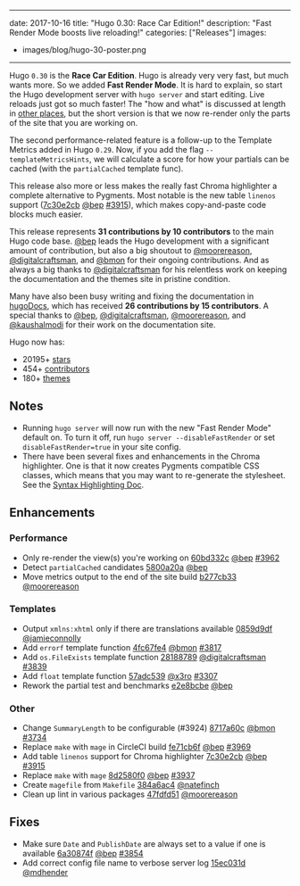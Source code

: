 
---
date: 2017-10-16
title: "Hugo 0.30: Race Car Edition!"
description: "Fast Render Mode boosts live reloading!"
categories: ["Releases"]
images:
- images/blog/hugo-30-poster.png
---

	
Hugo `0.30` is the **Race Car Edition**. Hugo is already very very fast, but much wants more. So we added **Fast Render Mode**. It is hard to explain, so start the Hugo development server with `hugo server` and start editing. Live reloads just got so much faster! The "how and what" is discussed at length in [other places](https://github.com/gohugoio/hugo/pull/3959), but the short version is that we now re-render only the parts of the site that you are working on.

The second performance-related feature is a follow-up to the Template Metrics added in Hugo `0.29`. Now, if you add the flag `--templateMetricsHints`, we will calculate a score for how your partials can be cached (with the `partialCached` template func).

This release also more or less makes the really fast Chroma highlighter a complete alternative to Pygments. Most notable is the new table `linenos` support ([7c30e2cb](https://github.com/gohugoio/hugo/commit/7c30e2cbb08fdf0e61f80c7f1aa29909aeca4211) [@bep](https://github.com/bep) [#3915](https://github.com/gohugoio/hugo/issues/3915)), which makes copy-and-paste code blocks much easier.

This release represents **31 contributions by 10 contributors** to the main Hugo code base.
[@bep](https://github.com/bep) leads the Hugo development with a significant amount of contribution, but also a big shoutout to [@moorereason](https://github.com/moorereason), [@digitalcraftsman](https://github.com/digitalcraftsman), and [@bmon](https://github.com/bmon) for their ongoing contributions.
And as always a big thanks to [@digitalcraftsman](https://github.com/digitalcraftsman) for his relentless work on keeping the documentation and the themes site in pristine condition.

Many have also been busy writing and fixing the documentation in [hugoDocs](https://github.com/gohugoio/hugoDocs), 
which has received **26 contributions by 15 contributors**. A special thanks to [@bep](https://github.com/bep), [@digitalcraftsman](https://github.com/digitalcraftsman), [@moorereason](https://github.com/moorereason), and [@kaushalmodi](https://github.com/kaushalmodi) for their work on the documentation site.

Hugo now has:

* 20195+ [stars](https://github.com/gohugoio/hugo/stargazers)
* 454+ [contributors](https://github.com/gohugoio/hugo/graphs/contributors)
* 180+ [themes](http://themes.gohugo.io/)

## Notes

* Running `hugo server` will now run with the new "Fast Render Mode" default on. To turn it off, run `hugo server --disableFastRender` or set `disableFastRender=true` in your site config.
* There have been several fixes and enhancements in the Chroma highlighter. One is that it now creates Pygments compatible CSS classes, which means that you may want to re-generate the stylesheet. See the [Syntax Highlighting Doc](https://gohugo.io/content-management/syntax-highlighting/).

## Enhancements

### Performance
* Only re-render the view(s) you're working on [60bd332c](https://github.com/gohugoio/hugo/commit/60bd332c1f68e49e6ac439047e7c660865189380) [@bep](https://github.com/bep) [#3962](https://github.com/gohugoio/hugo/issues/3962)
* Detect `partialCached` candidates [5800a20a](https://github.com/gohugoio/hugo/commit/5800a20a258378440e203a6c4a4343f5077755df) [@bep](https://github.com/bep) 
* Move metrics output to the end of the site build [b277cb33](https://github.com/gohugoio/hugo/commit/b277cb33e4dfa7440fca3b7888026944ce056154) [@moorereason](https://github.com/moorereason) 

### Templates

* Output `xmlns:xhtml` only if there are translations available [0859d9df](https://github.com/gohugoio/hugo/commit/0859d9dfe647db3b8a192da38ad7efb5480a29a1) [@jamieconnolly](https://github.com/jamieconnolly) 
* Add `errorf` template function [4fc67fe4](https://github.com/gohugoio/hugo/commit/4fc67fe44a3c65fc7faaed21d5fa5bb5f87edf2c) [@bmon](https://github.com/bmon) [#3817](https://github.com/gohugoio/hugo/issues/3817)
* Add `os.FileExists` template function [28188789](https://github.com/gohugoio/hugo/commit/2818878994e906c292cbe00cb2a83f1531a21f32) [@digitalcraftsman](https://github.com/digitalcraftsman) [#3839](https://github.com/gohugoio/hugo/issues/3839)
* Add `float` template function [57adc539](https://github.com/gohugoio/hugo/commit/57adc539fc98dcb6fba8070b9611b8bd545f6f7f) [@x3ro](https://github.com/x3ro) [#3307](https://github.com/gohugoio/hugo/issues/3307)
* Rework the partial test and benchmarks [e2e8bcbe](https://github.com/gohugoio/hugo/commit/e2e8bcbec34702a27047b91b6b007a15f1fc0797) [@bep](https://github.com/bep) 

### Other

* Change `SummaryLength` to be configurable (#3924) [8717a60c](https://github.com/gohugoio/hugo/commit/8717a60cc030f4310c1779c0cdd51db37ad636cd) [@bmon](https://github.com/bmon) [#3734](https://github.com/gohugoio/hugo/issues/3734)
* Replace `make` with `mage` in CircleCI build [fe71cb6f](https://github.com/gohugoio/hugo/commit/fe71cb6f5f83cdc8374cf1fc35a6d48102bd4b12) [@bep](https://github.com/bep) [#3969](https://github.com/gohugoio/hugo/issues/3969)
* Add table `linenos` support for Chroma highlighter [7c30e2cb](https://github.com/gohugoio/hugo/commit/7c30e2cbb08fdf0e61f80c7f1aa29909aeca4211) [@bep](https://github.com/bep) [#3915](https://github.com/gohugoio/hugo/issues/3915)
* Replace `make` with `mage` [8d2580f0](https://github.com/gohugoio/hugo/commit/8d2580f07c0253e12524a4b5c13165f876d00b21) [@bep](https://github.com/bep) [#3937](https://github.com/gohugoio/hugo/issues/3937)
* Create `magefile` from `Makefile` [384a6ac4](https://github.com/gohugoio/hugo/commit/384a6ac4bd2de16fcd6a1c952e7ca41b66023a12) [@natefinch](https://github.com/natefinch) 
* Clean up lint in various packages [47fdfd51](https://github.com/gohugoio/hugo/commit/47fdfd5196cd24a23b30afe1d88969ffb413ab59) [@moorereason](https://github.com/moorereason) 

## Fixes

* Make sure `Date` and `PublishDate` are always set to a value if one is available [6a30874f](https://github.com/gohugoio/hugo/commit/6a30874f19610a38e846e120aac03c68e12f9b7b) [@bep](https://github.com/bep) [#3854](https://github.com/gohugoio/hugo/issues/3854)
* Add correct config file name to verbose server log [15ec031d](https://github.com/gohugoio/hugo/commit/15ec031d9818d239bfbff525c00cd99cc3118a96) [@mdhender](https://github.com/mdhender) 
